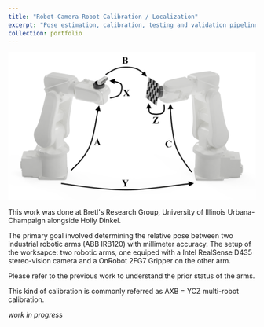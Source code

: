 ```yaml
---
title: "Robot-Camera-Robot Calibration / Localization"
excerpt: "Pose estimation, calibration, testing and validation pipeline <br/><img src='/images/calib_1.jpeg'>"
collection: portfolio
---
```


![Overview](/images/abb_axbycz.png "Overview")

This work was done at Bretl's Research Group, University of Illinois Urbana-Champaign alongside Holly Dinkel.

The primary goal involved determining the relative pose between two industrial robotic arms (ABB IRB120) with millimeter accuracy. The setup of the worksapce: two robotic arms, one equiped with a Intel RealSense D435 stereo-vision camera and a OnRobot 2FG7 Gripper on the other arm.

Please refer to the previous work to understand the prior status of the arms.

This kind of calibration is commonly referred as AXB = YCZ multi-robot calibration.

*work in progress*

